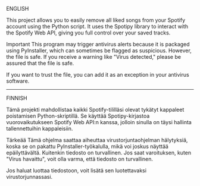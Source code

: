 ENGLISH

This project allows you to easily remove all liked songs from your Spotify account using the Python script. It uses the Spotipy library to interact with the Spotify Web API, giving you full control over your saved tracks.



Important
This program may trigger antivirus alerts because it is packaged using PyInstaller, which can sometimes be flagged as suspicious. However, the file is safe. If you receive a warning like "Virus detected," please be assured that the file is safe.

If you want to trust the file, you can add it as an exception in your antivirus software.

--------------------------------------------------------
FINNISH

Tämä projekti mahdollistaa kaikki Spotify-tililläsi olevat tykätyt kappaleet poistamisen Python-skriptillä. Se käyttää Spotipy-kirjastoa vuorovaikutukseen Spotify Web API:n kanssa, jolloin sinulla on täysi hallinta tallennettuihin kappaleisiin.


Tärkeää
Tämä ohjelma saattaa aiheuttaa virustorjuntaohjelman hälytyksiä, koska se on pakattu PyInstaller-työkalulla, mikä voi joskus näyttää epäilyttävältä. Kuitenkin tiedosto on turvallinen. Jos saat varoituksen, kuten "Virus havaittu", voit olla varma, että tiedosto on turvallinen.

Jos haluat luottaa tiedostoon, voit lisätä sen luotettavaksi virustorjunnassasi.
